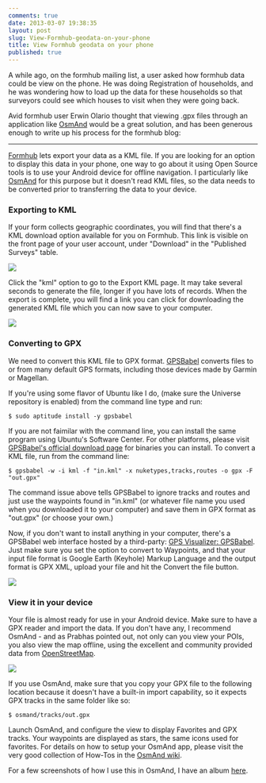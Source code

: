 ```yaml
---
comments: true
date: 2013-03-07 19:38:35
layout: post
slug: View-Formhub-geodata-on-your-phone 
title: View Formhub geodata on your phone
published: true
---
```


A while ago, on the formhub mailing list, a user asked how formhub data could be view on the phone. He was doing Registration of households, and he was wondering how to load up the data for these households so that surveyors could see which houses to visit when they were going back.

Avid formhub user Erwin Olario thought that viewing .gpx files through an application like [OsmAnd](http://osmand.net) would be a great solution, and has been generous enough to write up his process for the formhub blog:

---

[Formhub](http://formhub.org) lets export your data as a KML file. If you are looking for an option to display this data in your phone, one way to go about it using Open Source tools is to use your Android device for offline navigation. I particularly like [OsmAnd](http://osmand.net) for this purpose but it doesn't read KML files, so the data needs to be converted prior to transferring the data to your device.

### Exporting to KML

If your form collects geographic coordinates, you will find that there's a KML download option available for you on Formhub. This link is visible on the front page of your user account, under "Download" in the "Published Surveys" table.
 
![](http://blog.formhub.org/images/posts/2014/03/kml_export_table.png)

Click the "kml" option to go to the Export KML page. It may take several seconds to generate the file, longer if you have lots of records.  When the export is complete, you will find a link you can click for downloading the generated KML file which you can now save to your computer. 

![](http://blog.formhub.org/images/posts/2014/03/kml_export_page.png)

### Converting to GPX

We need to convert this KML file to GPX format. [GPSBabel](http://gpsbabel.org) converts files to or from many default GPS formats, including those devices made by Garmin or Magellan.  

If you're using some flavor of Ubuntu like I do, (make sure the Universe repository is enabled) from the command line type and run:

    $ sudo aptitude install -y gpsbabel

If you are not faimilar with the command line, you can install the same program using Ubuntu's Software Center. For other platforms, please visit [GPSBabel's official download page](http://gpsbabel.org/download.html) for binaries you can install.  To convert a KML file, run from the command line:

    $ gpsbabel -w -i kml -f "in.kml" -x nuketypes,tracks,routes -o gpx -F "out.gpx"

The command issue above tells GPSBabel to ignore tracks and routes and just use the waypoints found in "in.kml" (or whatever file name you used when you downloaded it to your computer) and save them in GPX format as "out.gpx" (or choose your own.)

Now, if you don't want to install anything in your computer, there's a GPSBabel web interface hosted by a third-party: [GPS Visualizer: GPSBabel](http://www.gpsvisualizer.com/gpsbabel/). Just make sure you set the option to convert to Waypoints, and that your input file format is Google Earth (Keyhole) Markup Language and the output format is GPX XML, upload your file and hit the Convert the file button.

![](http://blog.formhub.org/images/posts/2014/03/gps_babel_webview.png)

### View it in your device

Your file is almost ready for use in your Android device. Make sure to have a GPX reader and import the data. If you don't have any, I recommend OsmAnd - and as Prabhas pointed out, not only can you view your POIs, you also view the map offline, using the excellent and community provided data from [OpenStreetMap](http://osm.org).

![](http://blog.formhub.org/images/posts/2014/03/OsmAnd.png)

If you use OsmAnd, make sure that you copy your GPX file to the following location because it doesn't have a built-in import capability, so it expects GPX tracks in the same folder like so:

    $ osmand/tracks/out.gpx

Launch OsmAnd, and configure the view to display Favorites and GPX tracks. Your waypoints are displayed as stars, the same icons used for favorites. For details on how to setup your OsmAnd app, please visit the very good collection of How-Tos in the [OsmAnd wiki](https://code.google.com/p/osmand/wiki/HowToArticles).

For a few screenshots of how I use this in OsmAnd, I have an album [here](https://plus.google.com/photos/+WinOlario/albums/5984150774113636385?authkey=CKmW8Ka41JuDfA).
